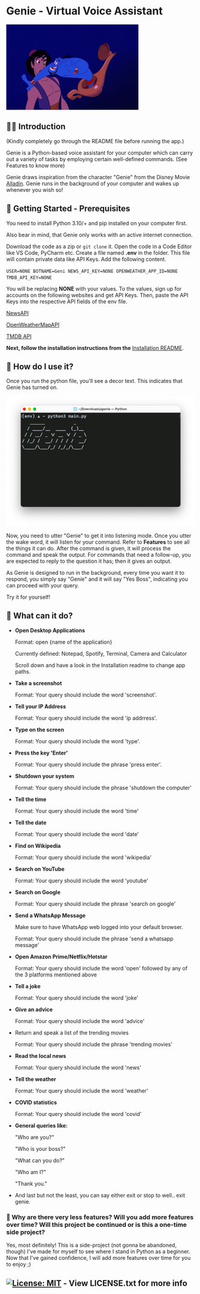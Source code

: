 # Genie - Virtual Voice Assistant

![genie-gif](readme-media/genie-gif.gif)

## 🧞‍♂️ Introduction

(Kindly completely go through the README file before running the app.)

Genie is a Python-based voice assistant for your computer which can carry out a variety of tasks by employing certain well-defined commands. (See Features to know more)

Genie draws inspiration from the character "Genie" from the Disney Movie [Alladin](https://movies.disney.com/aladdin-2019). Genie runs in the background of your computer and wakes up whenever you wish so!

## 🏁 Getting Started - Prerequisites

You need to install Python 3.10/+ and pip installed on your computer first.

Also bear in mind, that Genie only works with an active internet connection.

Download the code as a zip or `git clone` it. Open the code in a Code Editor like VS Code, PyCharm etc. Create a file named **.env** in the folder. This file will contain private data like API Keys. Add the following content.

`USER=NONE
BOTNAME=Geni
NEWS_API_KEY=NONE
OPENWEATHER_APP_ID=NONE
TMDB_API_KEY=NONE`

You will be replacing **NONE** with your values. To the values, sign up for accounts on the following websites and get API Keys. Then, paste the API Keys into the respective API fields of the env file.

[NewsAPI](https://newsapi.org/)

[OpenWeatherMapAPI](https://openweathermap.org/)

[TMDB API](https://www.themoviedb.org/)

**Next, follow the installation instructions from the** [Installation README]().

## 🔮 How do I use it?

Once you run the python file, you'll see a decor text. This indicates that Genie has turned on.

![Genie decor](readme-media/Genie-decor.png)

Now, you need to utter "Genie" to get it into listening mode. Once you utter the wake word, it will listen for your command. Refer to **Features** to see all the things it can do. After the command is given, it will process the command and speak the output. For commands that need a follow-up, you are expected to reply to the question it has; then it gives an output. 

As Genie is designed to run in the background, every time you want it to respond, you simply say "Genie" and it will say "Yes Boss", indicating you can proceed with your query.

Try it for yourself!

## 🚀 What can it do?

- **Open Desktop Applications**

  Format: open {name of the application}

  Currently defined: Notepad, Spotify, Terminal, Camera and Calculator

  Scroll down and have a look in the Installation readme to change app paths.

- **Take a screenshot**

  Format: Your query should include the word 'screenshot'.

- **Tell your IP Address**

  Format: Your query should include the word 'ip addrress'.

- **Type on the screen**

  Format: Your query should include the word 'type'.

- **Press the key 'Enter'**

  Format: Your query should include the phrase 'press enter'.

- **Shutdown your system**

  Format: Your query should include the phrase 'shutdown the computer'

- **Tell the time**

  Format: Your query should include the word 'time'

- **Tell the date**

  Format: Your query should include the word 'date'

- **Find on Wikipedia**

  Format: Your query should include the word 'wikipedia'

- **Search on YouTube**

  Format: Your query should include the word 'youtube'

- **Search on Google**

  Format: Your query should include the phrase 'search on google'

- **Send a WhatsApp Message**

  Make sure to have WhatsApp web logged into your default browser.

  Format: Your query should include the phrase 'send a whatsapp message'

- **Open Amazon Prime/Netflix/Hotstar**

  Format: Your query should include the word 'open' followed by any of the 3 platforms mentioned above

- **Tell a joke**

  Format: Your query should include the word 'joke'

- **Give an advice**

  Format: Your query should include the word 'advice'

- Return and speak a list of the trending movies

  Format: Your query should include the phrase 'trending movies'

- **Read the local news**

  Format: Your query should include the word 'news'

- **Tell the weather**

  Format: Your query should include the word 'weather'

- **COVID statistics**

  Format: Your query should include the word 'covid'

- **General queries like:**

  "Who are you?"

  "Who is your boss?"

  "What can you do?"

  "Who am I?"

  "Thank you."

- And last but not the least, you can say either exit or stop to well.. exit genie.

### 🤔 Why are there very less features? Will you add more features over time? Will this project be continued or is this a one-time side project?

Yes, most definitely! This is a side-project (not gonna be abandoned, though) I've made for myself to see where I stand in Python as a beginner. Now that I've gained confidence, I will add more features over time for you to enjoy ;)

## [![License: MIT](https://img.shields.io/badge/License-MIT-yellow.svg)](https://opensource.org/licenses/MIT) - View LICENSE.txt for more info


